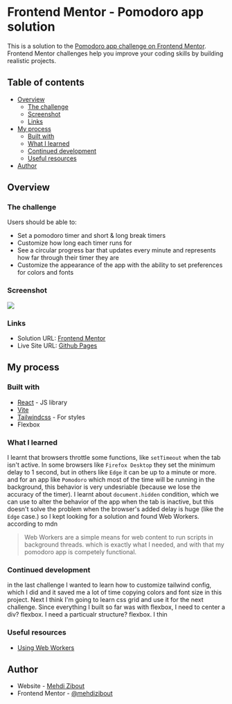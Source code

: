 # Frontend Mentor - Pomodoro app solution

This is a solution to the [Pomodoro app challenge on Frontend Mentor](https://www.frontendmentor.io/challenges/pomodoro-app-KBFnycJ6G). Frontend Mentor challenges help you improve your coding skills by building realistic projects.

## Table of contents

- [Overview](#overview)
  - [The challenge](#the-challenge)
  - [Screenshot](#screenshot)
  - [Links](#links)
- [My process](#my-process)
  - [Built with](#built-with)
  - [What I learned](#what-i-learned)
  - [Continued development](#continued-development)
  - [Useful resources](#useful-resources)
- [Author](#author)

## Overview

### The challenge

Users should be able to:

- Set a pomodoro timer and short & long break timers
- Customize how long each timer runs for
- See a circular progress bar that updates every minute and represents how far through their timer they are
- Customize the appearance of the app with the ability to set preferences for colors and fonts

### Screenshot

![](./screenshot.jpg)

### Links

- Solution URL: [Frontend Mentor](https://www.frontendmentor.io/solutions/pomodoro-app-using-react-and-tailwind-9bMhabIlhX)
- Live Site URL: [Github Pages](https://mehdi-zibout.github.io/FEM-pomodoro-app/)

## My process

### Built with

- [React](https://reactjs.org/) - JS library
- [Vite](https://vitejs.dev/)
- [Tailwindcss](https://tailwindcss.com/) - For styles
- Flexbox

### What I learned

I learnt that browsers throttle some functions, like `setTimeout` when the tab isn't active. In some browsers like `Firefox Desktop` they set the minimum delay to 1 second, but in others like `Edge` it can be up to a minute or more. and for an app like `Pomodoro` which most of the time will be running in the background, this behavior is very undesriable (because we lose the accuracy of the timer).
I learnt about `document.hidden` condition, which we can use to alter the behavior of the app when the tab is inactive, but this doesn't solve the problem when the browser's added delay is huge (like the `Edge` case.)
so I kept looking for a solution and found Web Workers. according to mdn

> Web Workers are a simple means for web content to run scripts in background threads.
> which is exactly what I needed, and with that my pomodoro app is competely functional.

### Continued development

in the last challenge I wanted to learn how to customize tailwind config, which I did and it saved me a lot of time copying colors and font size in this project. Next I think I'm going to learn css grid and use it for the next challenge. Since everything I built so far was with flexbox, I need to center a div? flexbox. I need a particualr structure? flexbox. I thin

### Useful resources

- [Using Web Workers](https://developer.mozilla.org/en-US/docs/Web/API/Web_Workers_API/Using_web_workers)

## Author

- Website - [Mehdi Zibout](https://www.zryqv.com)
- Frontend Mentor - [@mehdizibout](https://www.frontendmentor.io/profile/yourusername)
